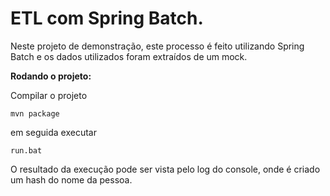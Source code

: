 # ETL com Spring Batch.

Neste projeto de demonstração, este processo é feito utilizando Spring Batch e os dados utilizados foram extraídos de um mock.

**Rodando o projeto:**

Compilar o projeto

`mvn package`

em seguida executar

`run.bat`

O resultado da execução pode ser vista pelo log do console, onde é criado um hash do nome da pessoa.